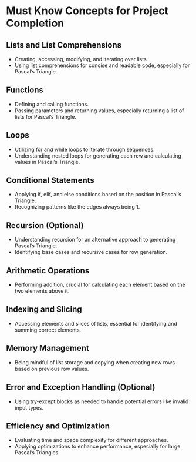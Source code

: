 # Must Know Concepts for Project Completion

## Lists and List Comprehensions

- Creating, accessing, modifying, and iterating over lists.
- Using list comprehensions for concise and readable code, especially for Pascal’s Triangle.

## Functions

- Defining and calling functions.
- Passing parameters and returning values, especially returning a list of lists for Pascal’s Triangle.

## Loops

- Utilizing for and while loops to iterate through sequences.
- Understanding nested loops for generating each row and calculating values in Pascal’s Triangle.

## Conditional Statements

- Applying if, elif, and else conditions based on the position in Pascal’s Triangle.
- Recognizing patterns like the edges always being 1.

## Recursion (Optional)

- Understanding recursion for an alternative approach to generating Pascal’s Triangle.
- Identifying base cases and recursive cases for row generation.

## Arithmetic Operations

- Performing addition, crucial for calculating each element based on the two elements above it.

## Indexing and Slicing

- Accessing elements and slices of lists, essential for identifying and summing correct elements.

## Memory Management

- Being mindful of list storage and copying when creating new rows based on previous row values.

## Error and Exception Handling (Optional)

- Using try-except blocks as needed to handle potential errors like invalid input types.

## Efficiency and Optimization

- Evaluating time and space complexity for different approaches.
- Applying optimizations to enhance performance, especially for large Pascal’s Triangles.
